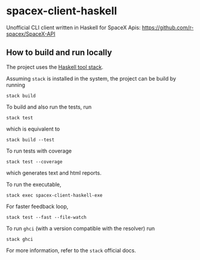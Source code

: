 # spacex-client-haskell

Unofficial CLI client written in Haskell for SpaceX Apis: https://github.com/r-spacex/SpaceX-API

## How to build and run locally

The project uses the [Haskell tool stack](https://docs.haskellstack.org/en/stable/README/).

Assuming `stack` is installed in the system, the project can be build by running
```
stack build
```
To build and also run the tests, run
```
stack test
```
which is equivalent to
```
stack build --test
```
To run tests with coverage
```
stack test --coverage
```
which generates text and html reports.

To run the executable,
```
stack exec spacex-client-haskell-exe
```
For faster feedback loop,
```
stack test --fast --file-watch
```
To run `ghci` (with a version compatible with the resolver) run
```
stack ghci
```
For more information, refer to the `stack` official docs.
